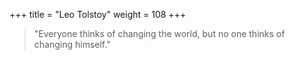 +++
title = "Leo Tolstoy"
weight = 108
+++

> "Everyone thinks of changing the world, but no one thinks of changing
> himself."
